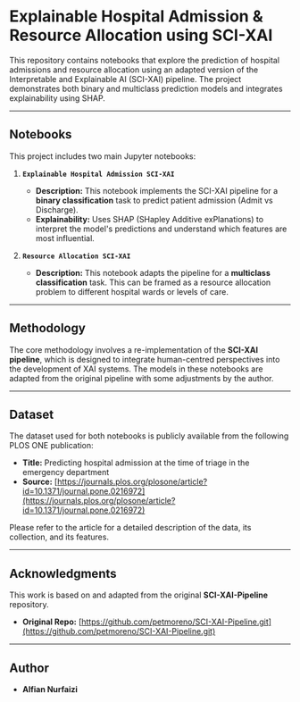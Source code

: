 # Explainable Hospital Admission & Resource Allocation using SCI-XAI
This repository contains notebooks that explore the prediction of hospital admissions and resource allocation using an adapted version of the Interpretable and Explainable AI (SCI-XAI) pipeline. The project demonstrates both binary and multiclass prediction models and integrates explainability using SHAP.

---

##  Notebooks

This project includes two main Jupyter notebooks:

1.  **`Explainable Hospital Admission SCI-XAI`**
    * **Description:** This notebook implements the SCI-XAI pipeline for a **binary classification** task to predict patient admission (Admit vs Discharge).
    * **Explainability:** Uses SHAP (SHapley Additive exPlanations) to interpret the model's predictions and understand which features are most influential.

2.  **`Resource Allocation SCI-XAI`**
    * **Description:** This notebook adapts the pipeline for a **multiclass classification** task. This can be framed as a resource allocation problem to different hospital wards or levels of care.

---

## Methodology

The core methodology involves a re-implementation of the **SCI-XAI pipeline**, which is designed to integrate human-centred perspectives into the development of XAI systems.
The models in these notebooks are adapted from the original pipeline with some adjustments by the author.

---

## Dataset

The dataset used for both notebooks is publicly available from the following PLOS ONE publication:

* **Title:** Predicting hospital admission at the time of triage in the emergency department
* **Source:** [https://journals.plos.org/plosone/article?id=10.1371/journal.pone.0216972](https://journals.plos.org/plosone/article?id=10.1371/journal.pone.0216972)

Please refer to the article for a detailed description of the data, its collection, and its features.

---

## Acknowledgments

This work is based on and adapted from the original **SCI-XAI-Pipeline** repository.
* **Original Repo:** [https://github.com/petmoreno/SCI-XAI-Pipeline.git](https://github.com/petmoreno/SCI-XAI-Pipeline.git)

---

## Author

* **Alfian Nurfaizi**
